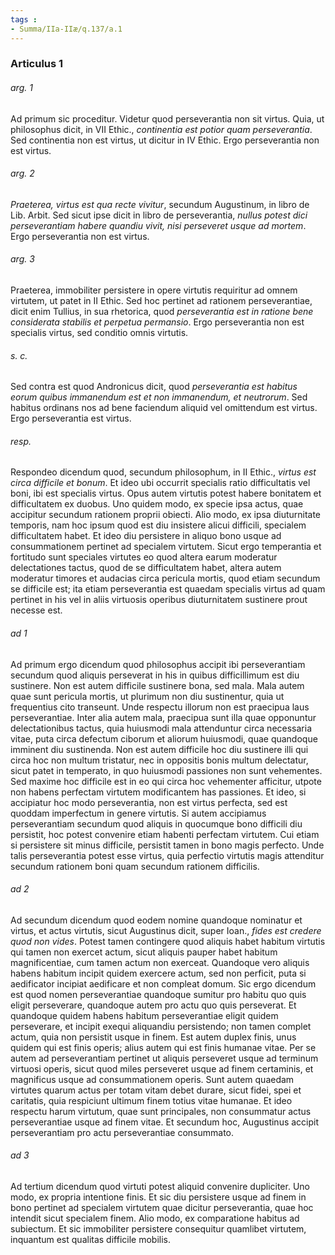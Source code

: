 ```yaml
---
tags : 
- Summa/IIa-IIæ/q.137/a.1
---
```


### Articulus 1

###### arg. 1
Ad primum sic proceditur. Videtur quod perseverantia non sit virtus. Quia, ut philosophus dicit, in VII Ethic., *continentia est potior quam perseverantia*. Sed continentia non est virtus, ut dicitur in IV Ethic. Ergo perseverantia non est virtus.

###### arg. 2
*Praeterea, virtus est qua recte vivitur*, secundum Augustinum, in libro de Lib. Arbit. Sed sicut ipse dicit in libro de perseverantia, *nullus potest dici perseverantiam habere quandiu vivit, nisi perseveret usque ad mortem*. Ergo perseverantia non est virtus.

###### arg. 3
Praeterea, immobiliter persistere in opere virtutis requiritur ad omnem virtutem, ut patet in II Ethic. Sed hoc pertinet ad rationem perseverantiae, dicit enim Tullius, in sua rhetorica, quod *perseverantia est in ratione bene considerata stabilis et perpetua permansio*. Ergo perseverantia non est specialis virtus, sed conditio omnis virtutis.

###### s. c.
Sed contra est quod Andronicus dicit, quod *perseverantia est habitus eorum quibus immanendum est et non immanendum, et neutrorum*. Sed habitus ordinans nos ad bene faciendum aliquid vel omittendum est virtus. Ergo perseverantia est virtus.

###### resp.
Respondeo dicendum quod, secundum philosophum, in II Ethic., *virtus est circa difficile et bonum*. Et ideo ubi occurrit specialis ratio difficultatis vel boni, ibi est specialis virtus. Opus autem virtutis potest habere bonitatem et difficultatem ex duobus. Uno quidem modo, ex specie ipsa actus, quae accipitur secundum rationem proprii obiecti. Alio modo, ex ipsa diuturnitate temporis, nam hoc ipsum quod est diu insistere alicui difficili, specialem difficultatem habet. Et ideo diu persistere in aliquo bono usque ad consummationem pertinet ad specialem virtutem. Sicut ergo temperantia et fortitudo sunt speciales virtutes eo quod altera earum moderatur delectationes tactus, quod de se difficultatem habet, altera autem moderatur timores et audacias circa pericula mortis, quod etiam secundum se difficile est; ita etiam perseverantia est quaedam specialis virtus ad quam pertinet in his vel in aliis virtuosis operibus diuturnitatem sustinere prout necesse est.

###### ad 1
Ad primum ergo dicendum quod philosophus accipit ibi perseverantiam secundum quod aliquis perseverat in his in quibus difficillimum est diu sustinere. Non est autem difficile sustinere bona, sed mala. Mala autem quae sunt pericula mortis, ut plurimum non diu sustinentur, quia ut frequentius cito transeunt. Unde respectu illorum non est praecipua laus perseverantiae. Inter alia autem mala, praecipua sunt illa quae opponuntur delectationibus tactus, quia huiusmodi mala attenduntur circa necessaria vitae, puta circa defectum ciborum et aliorum huiusmodi, quae quandoque imminent diu sustinenda. Non est autem difficile hoc diu sustinere illi qui circa hoc non multum tristatur, nec in oppositis bonis multum delectatur, sicut patet in temperato, in quo huiusmodi passiones non sunt vehementes. Sed maxime hoc difficile est in eo qui circa hoc vehementer afficitur, utpote non habens perfectam virtutem modificantem has passiones. Et ideo, si accipiatur hoc modo perseverantia, non est virtus perfecta, sed est quoddam imperfectum in genere virtutis. Si autem accipiamus perseverantiam secundum quod aliquis in quocumque bono difficili diu persistit, hoc potest convenire etiam habenti perfectam virtutem. Cui etiam si persistere sit minus difficile, persistit tamen in bono magis perfecto. Unde talis perseverantia potest esse virtus, quia perfectio virtutis magis attenditur secundum rationem boni quam secundum rationem difficilis.

###### ad 2
Ad secundum dicendum quod eodem nomine quandoque nominatur et virtus, et actus virtutis, sicut Augustinus dicit, super Ioan., *fides est credere quod non vides*. Potest tamen contingere quod aliquis habet habitum virtutis qui tamen non exercet actum, sicut aliquis pauper habet habitum magnificentiae, cum tamen actum non exerceat. Quandoque vero aliquis habens habitum incipit quidem exercere actum, sed non perficit, puta si aedificator incipiat aedificare et non compleat domum. Sic ergo dicendum est quod nomen perseverantiae quandoque sumitur pro habitu quo quis eligit perseverare, quandoque autem pro actu quo quis perseverat. Et quandoque quidem habens habitum perseverantiae eligit quidem perseverare, et incipit exequi aliquandiu persistendo; non tamen complet actum, quia non persistit usque in finem. Est autem duplex finis, unus quidem qui est finis operis; alius autem qui est finis humanae vitae. Per se autem ad perseverantiam pertinet ut aliquis perseveret usque ad terminum virtuosi operis, sicut quod miles perseveret usque ad finem certaminis, et magnificus usque ad consummationem operis. Sunt autem quaedam virtutes quarum actus per totam vitam debet durare, sicut fidei, spei et caritatis, quia respiciunt ultimum finem totius vitae humanae. Et ideo respectu harum virtutum, quae sunt principales, non consummatur actus perseverantiae usque ad finem vitae. Et secundum hoc, Augustinus accipit perseverantiam pro actu perseverantiae consummato.

###### ad 3
Ad tertium dicendum quod virtuti potest aliquid convenire dupliciter. Uno modo, ex propria intentione finis. Et sic diu persistere usque ad finem in bono pertinet ad specialem virtutem quae dicitur perseverantia, quae hoc intendit sicut specialem finem. Alio modo, ex comparatione habitus ad subiectum. Et sic immobiliter persistere consequitur quamlibet virtutem, inquantum est qualitas difficile mobilis.


